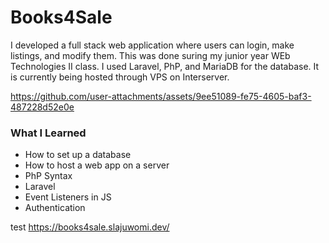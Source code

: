 # Books4Sale

I developed a full stack web application where users can login, make listings, and modify them. This was done suring my junior year WEb Technologies II class. I used Laravel, PhP, and MariaDB for the database. It is currently being hosted through VPS on Interserver.

https://github.com/user-attachments/assets/9ee51089-fe75-4605-baf3-487228d52e0e

### What I Learned

- How to set up a database
- How to host a web app on a server
- PhP Syntax
- Laravel
- Event Listeners in JS
- Authentication

test
https://books4sale.slajuwomi.dev/
